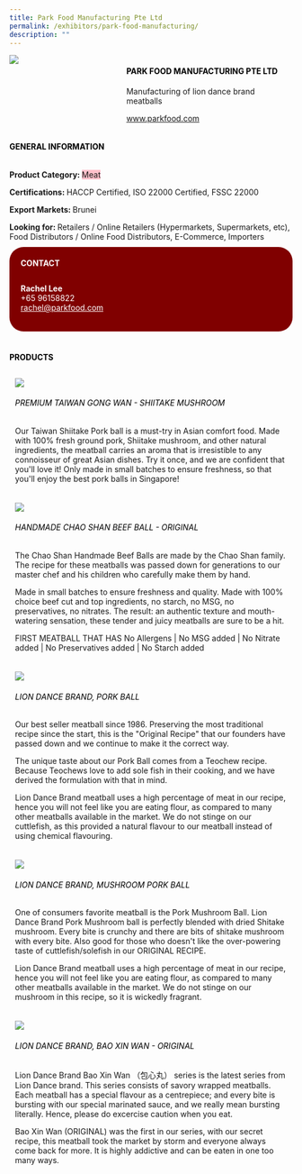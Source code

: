 ```yaml
---
title: Park Food Manufacturing Pte Ltd
permalink: /exhibitors/park-food-manufacturing/
description: ""
---
```

<head>
	<div class="flex-paragraph">
		<!--hi there! this is a comment and will provide you with instructional guides-->
		<!--insert booth number here!-->
		<p style="text-transform: uppercase"></p></div>
			<div class="flex-container" style="display: flex; flex-wrap: wrap;">
				<!--insert DOWNLOAD link of company logo between the " marks!-->
			<div class="card sgds" style="flex: 1 1 40%; display: block;"><img src="https://drive.google.com/u/0/uc?id=1EywJXU6MOnznNPFWHB4jtqLLrXGAVJpg&export=download"></div>
	<div class="card-sgds" style="flex: 1 1 58%; display: block; margin-left: 3px">
		<h4 style="text-transform: uppercase; color: black;"><!--insert the exhibitor's name between the <b> tags here--><b>Park Food Manufacturing Pte Ltd</b></h4><!--insert the exhibitor's description between the <p> tags here-->
		<p>Manufacturing of lion dance brand meatballs</p>
		<!--insert the exhibitor's website link, making sure there is "https:// www." present please. make sure the entire https link goes in between the " marks-->
		<p><a href="https://www.parkfood.com" target="_blank"><!--insert the www website link here (no need for https)-->www.parkfood.com</a></p>
	</div>
</div>
</head>

<body>
	<h4 style="text-transform: uppercase; color: black;"><b>General Information</b></h4>
		<div class="flex-container" style="display: flex; flex-wrap: wrap;">
			<div class="card sgds" style="flex: 1 1 65%; display: block; align-self: stretch">
			<div class="flex-paragraph">
			<p><b>Product Category: </b><span style=" background-color: pink; border-radius: 10 px;"><!--insert the exhibitor's pdt cat between the <p> tags here-->Meat</span></p> 
				<p><b>Certifications: </b><!--insert all the exhibitor's certifications between the </b> and </p> here-->HACCP Certified, ISO 22000 Certified, FSSC 22000</p>
			<p><b>Export Markets: </b><!--insert all the exhibitor's export markets between the </b> and </p> here-->Brunei</p>
			<p style="margin-bottom: 10px;"><b>Looking for: </b><!--insert all the exhibitor's potential business partners between the </b> and </p> here-->Retailers / Online Retailers (Hypermarkets, Supermarkets, etc), Food Distributors / Online Food Distributors, E-Commerce, Importers</p>
			</div>
		</div>
		<div class="card sgds" style="flex: 1 1 35%; padding: 10px; display: block; background-color: maroon; border-radius: 25px; align-self: center;">
		<h4 style="color: white; margin-top: 10px; margin-left: 10px;">CONTACT</h4>
		<div class="flex-paragraph">
			<!--replace with exhibitor's: -->
			<p style="padding: 10px; color: white;"><b><!-- POC name-->Rachel Lee</b><br><!--contact number-->+65 96158822<br><!-- for linking purposes, insert their email after "mailto:"...--><a href="mailto:rachel@parkfood.com" style="color: white;"><!--...and also include the display email before </a> here-->rachel@parkfood.com</a></p>
		</div>
			</div>
		</div>
	<br>
		<h4 style="text-transform: uppercase; color: black;"><b>products</b></h4>
<div style="display: flex; flex-wrap: wrap;">
  <div class="card sgds" style="flex: 1 1 47%; margin: 10px; display: block;"><!--insert the exhibitor's DOWNLOAD image for product between the " marks here-->
	<div class="flex-image" style="display: block;"><img src="https://drive.google.com/u/0/uc?id=1n2QGBjMj3PIfhSVJW6c5X2JIZTagZvv7&export=download"></div>
	<div class="flex-paragraph">
		<h6 style="text-transform: uppercase; color: black;"><!--insert product name before </h6> and product description after <p>-->Premium Taiwan Gong Wan - Shiitake Mushroom</h6>
		<p>Our Taiwan Shiitake Pork ball is a must-try in Asian comfort food. Made with 100% fresh ground pork, Shiitake mushroom, and other natural ingredients, the meatball carries an aroma that is irresistible to any connoisseur of great Asian dishes. Try it once, and we are confident that you'll love it! Only made in small batches to ensure freshness, so that you'll enjoy the best pork balls in Singapore!</p></div>
	</div>
		<div class="card sgds" style="flex: 1 1 47%; margin: 10px; display: block;">
		<div class="flex-image" style="display: block;"><img src="https://drive.google.com/u/0/uc?id=1I7I4pXPvHuSHFVs8KEirL2J3Q58gDmaj&export=download"></div>
	<div class="flex-paragraph">
		<h6 style="text-transform: uppercase; color: black;">Handmade Chao Shan Beef Ball - Original</h6>
		<p>The Chao Shan Handmade Beef Balls are made by the Chao Shan family. The recipe for these meatballs was passed down for generations to our master chef and his children who carefully make them by hand.

Made in small batches to ensure freshness and quality. Made with 100% choice beef cut and top ingredients, no starch, no MSG, no preservatives, no nitrates. The result: an authentic texture and mouth-watering sensation, these tender and juicy meatballs are sure to be a hit.

FIRST MEATBALL THAT HAS
No Allergens | No MSG added | No Nitrate added | No Preservatives added | No Starch added</p></div>
	</div>
		<div class="card sgds" style="flex: 1 1 47%; margin: 10px; display: block;">
		<div class="flex-image" style="display: block;"><img src="https://drive.google.com/u/0/uc?id=148KV63E8NmhjrSTHuBmW2Lu6cH2MdVuW&export=download"></div>
	<div class="flex-paragraph">
		<h6 style="text-transform: uppercase; color: black;">Lion Dance Brand, Pork Ball</h6>
		<p>Our best seller meatball since 1986. Preserving the most traditional recipe since the start, this is the "Original Recipe" that our founders have passed down and we continue to make it the correct way.

The unique taste about our Pork Ball comes from a Teochew recipe. Because Teochews love to add sole fish in their cooking, and we have derived the formulation with that in mind. 

Lion Dance Brand meatball uses a high percentage of meat in our recipe, hence you will not feel like you are eating flour, as compared to many other meatballs available in the market. We do not stinge on our cuttlefish, as this provided a natural flavour to our meatball instead of using chemical flavouring.</p></div>
		</div>
		<div class="card sgds" style="flex: 1 1 47%; margin: 10px; display: block;">
		<div class="flex-image" style="display: block;"><img src="https://drive.google.com/u/0/uc?id=1lrnQdvN6fLGrlCG0636g7KhjUyqFYoap&export=download"></div>
	<div class="flex-paragraph">
		<h6 style="text-transform: uppercase; color: black;">Lion Dance Brand, Mushroom Pork Ball</h6>
		<p>One of consumers favorite meatball is the Pork Mushroom Ball. Lion Dance Brand Pork Mushroom ball is perfectly blended with dried Shitake mushroom. Every bite is crunchy and there are bits of shitake mushroom with every bite. Also good for those who doesn't like the over-powering taste of cuttlefish/solefish in our ORIGINAL RECIPE.

Lion Dance Brand meatball uses a high percentage of meat in our recipe, hence you will not feel like you are eating flour, as compared to many other meatballs available in the market. We do not stinge on our mushroom in this recipe, so it is wickedly fragrant.</p></div>
	</div>
		<div class="card sgds" style="flex: 1 1 47%; margin: 10px; display: block;">
		<div class="flex-image" style="display: block;"><img src="https://drive.google.com/u/0/uc?id=1mDW97X4-qvLFhKW6gLxtFwGETk5rxFhF&export=download"></div>
	<div class="flex-paragraph">
		<h6 style="text-transform: uppercase; color: black;">Lion Dance Brand, Bao Xin Wan - Original</h6>
		<p>Lion Dance Brand Bao Xin Wan （包心丸） series is the latest series from Lion Dance brand. This series consists of savory wrapped meatballs. Each meatball has a special flavour as a centrepiece; and every bite is bursting with our special marinated sauce, and we really mean bursting literally. Hence, please do excercise caution when you eat.

Bao Xin Wan (ORIGINAL) was the first in our series, with our secret recipe, this meatball took the market by storm and everyone always come back for more. It is highly addictive and can be eaten in one too many ways.</p></div>
	</div>
	<!--don't delete these 2 tags. double check how the layout looks on the right too and lemme know if there are any problems! thank u so much for ur hardwork!-->
	</div>
</body>